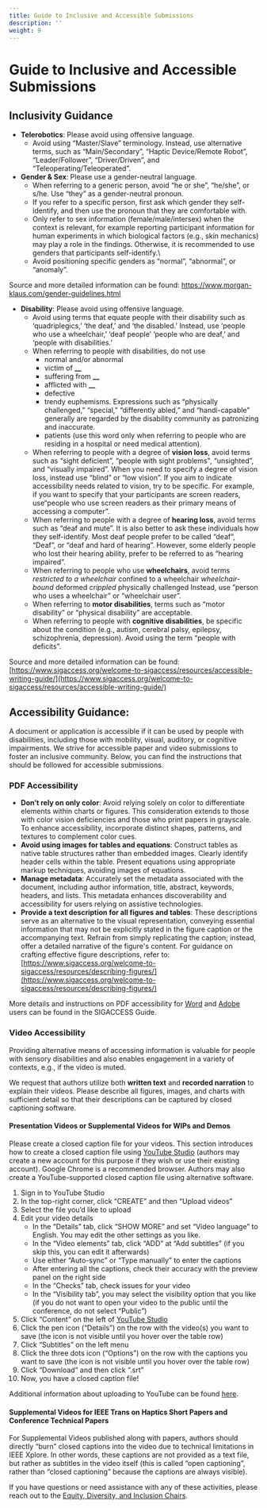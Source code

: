 ```yaml
---
title: Guide to Inclusive and Accessible Submissions
description: ''
weight: 9
---
```

# Guide to Inclusive and Accessible Submissions

## Inclusivity Guidance

* **Telerobotics**: Please avoid using offensive language. 
  * Avoid using “Master/Slave” terminology. Instead, use alternative terms, such as “Main/Secondary”, “Haptic Device/Remote Robot”, “Leader/Follower”, “Driver/Driven”, and “Teleoperating/Teleoperated”.
* **Gender & Sex**: Please use a gender-neutral language. 
  * When referring to a generic person, avoid “he or she”, “he/she”, or s/he. Use “they” as a gender-neutral pronoun. 
  * If you refer to a specific person, first ask which gender they self-identify, and then use the pronoun that they are comfortable with. 
  * Only refer to sex information (female/male/intersex) when the context is relevant, for example reporting participant information for human experiments in which biological factors (e.g.,  skin mechanics) may play a role in the findings. Otherwise, it is recommended to use genders that participants self-identify.\
  * Avoid positioning specific genders as “normal”, “abnormal”, or “anomaly”. 

Source and more detailed information can be found: <https://www.morgan-klaus.com/gender-guidelines.html>

* **Disability**: Please avoid using offensive language.
  * Avoid using terms that equate people with their disability such as ‘quadriplegics,’ ‘the deaf,’ and ‘the disabled.’ Instead, use ‘people who use a wheelchair,’ ‘deaf people’ ‘people who are deaf,’ and ‘people with disabilities.’
  * When referring to people with disabilities, do not use
    * normal and/or abnormal
    * victim of **__**
    * suffering from **__**
    * afflicted with **__**
    * defective
    * trendy euphemisms. Expressions such as “physically challenged,” “special,” “differently abled,” and “handi-capable” generally are regarded by the disability community as patronizing and inaccurate.
    * patients (use this word only when referring to people who are residing in a hospital or need medical attention).
  * When referring to people with a degree of **vision loss**, avoid terms such as “sight deficient”, “people with sight problems", “unsighted”, and “visually impaired”. When you need to specify a degree of vision loss, instead use “blind” or “low vision”. If you aim to indicate accessibility needs related to vision, try to be specific. For example, if you want to specify that your participants are screen readers, use“people who use screen readers as their primary means of accessing a computer”. 
  * When referring to people with a degree of **hearing loss**, avoid terms such as “deaf and mute”. It is also better to ask these individuals how they self-identify. Most deaf people prefer to be called “deaf”, “Deaf”, or “deaf and hard of hearing”. However, some elderly people who lost their hearing ability, prefer to be referred to as “hearing impaired”. 
  * When referring to people who use **wheelchairs**, avoid terms 
         _restricted to a wheelchair_
         confined to a wheelchair
         _wheelchair-bound_
         deformed
         _crippled_
         physically challenged
    Instead, use ”person who uses a wheelchair” or “wheelchair user”. 
  * When referring to **motor disabilities**, terms such as “motor disability” or “physical disability” are acceptable. 
  * When referring to people with **cognitive disabilities**, be specific about the condition (e.g., autism, cerebral palsy, epilepsy, schizophrenia, depression). Avoid using the term “people with deficits”. 

Source and more detailed information can be found:
[https://www.sigaccess.org/welcome-to-sigaccess/resources/accessible-writing-guide/](https://www.sigaccess.org/welcome-to-sigaccess/resources/accessible-writing-guide/)

##  Accessibility Guidance: 

A document or application is accessible if it can be used by people with disabilities, including those with mobility, visual, auditory, or cognitive impairments. We strive for accessible paper and video submissions to foster an inclusive community. Below, you can find the instructions that should be followed for accessible submissions.

### PDF Accessibility

* **Don’t rely on only color**: Avoid relying solely on color to differentiate elements within charts or figures. This consideration extends to those with color vision deficiencies and those who print papers in grayscale. To enhance accessibility, incorporate distinct shapes, patterns, and textures to complement color cues.
* **Avoid using images for tables and equations**: Construct tables as native table structures rather than embedded images. Clearly identify header cells within the table. Present equations using appropriate markup techniques, avoiding images of equations.
* **Manage metadata**: Accurately set the metadata associated with the document, including author information, title, abstract, keywords, headers, and lists. This metadata enhances discoverability and accessibility for users relying on assistive technologies.
* **Provide a text description for all figures and tables**: These descriptions serve as an alternative to the visual representation, conveying essential information that may not be explicitly stated in the figure caption or the accompanying text. Refrain from simply replicating the caption; instead, offer a detailed narrative of the figure's content. For guidance on crafting effective figure descriptions, refer to:
[https://www.sigaccess.org/welcome-to-sigaccess/resources/describing-figures/](https://www.sigaccess.org/welcome-to-sigaccess/resources/describing-figures/)

More details and instructions on PDF accessibility for [Word](https://www.sigaccess.org/welcome-to-sigaccess/resources/acm-submission-with-ms-word/) and [Adobe](https://www.sigaccess.org/welcome-to-sigaccess/resources/accessible-pdf-author-guide/) users can be found in the SIGACCESS Guide. 

### Video Accessibility

Providing alternative means of accessing information is valuable for people with sensory disabilities and also enables engagement in a variety of contexts, e.g., if the video is muted. 

We request that authors utilize both **written text** and **recorded narration** to explain their videos. Please describe all figures, images, and charts with sufficient detail so that their descriptions can be captured by closed captioning software.

#### Presentation Videos or Supplemental Videos for WIPs and Demos

Please create a closed caption file for your videos. This section introduces how to create a closed caption file using [YouTube Studio](https://studio.youtube.com/channel/UCSLexDpxUfL44AB_341V3lg) (authors may create a new account for this purpose if they wish or use their existing account). Google Chrome is a recommended browser. Authors may also create a YouTube-supported closed caption file using alternative software.

1. Sign in to YouTube Studio
1. In the top-right corner, click “CREATE” and then “Upload videos”
1. Select the file you’d like to upload
1. Edit your video details
   * In the “Details” tab, click “SHOW MORE” and set “Video language” to English. You may edit the other settings as you like.
   * In the “Video elements” tab, click “ADD” at “Add subtitles” (if you skip this, you can edit it afterwards)
   * Use either “Auto-sync” or “Type manually” to enter the captions
   * After entering all the captions, check their accuracy with the preview panel on the right side
   * In the “Checks” tab, check issues for your video
   * In the “Visibility tab”, you may select the visibility option that you like (if you do not want to open your video to the public until the conference, do not select “Public”)
1. Click “Content” on the left of [YouTube Studio](https://studio.youtube.com/channel/UCSLexDpxUfL44AB_341V3lg)
1. Click the pen icon (“Details”) on the row with the video(s) you want to save (the icon is not visible until you hover over the table row)
1. Click “Subtitles” on the left menu
1. Click the three dots icon (“Options”) on the row with the captions you want to save (the icon is not visible until you hover over the table row)
1. Click “Download” and then click “.srt”
1. Now, you have a closed caption file!

Additional information about uploading to YouTube can be found [here](https://support.google.com/youtube/answer/57407#zippy=%2Cdetails%2Cmonetization%2Cad-suitability%2Cvideo-elements).

#### Supplemental Videos for IEEE Trans on Haptics Short Papers and Conference Technical Papers

For Supplemental Videos published along with papers, authors should directly “burn” closed captions into the video due to technical limitations in IEEE Xplore. In other words, these captions are not provided as a text file, but rather as subtitles in the video itself (this is called “open captioning”, rather than “closed captioning” because the captions are always visible).

If you have questions or need assistance with any of these activities, please reach out to the [Equity, Diversity, and Inclusion Chairs](mailto:edi@hapticssymposium.org).
